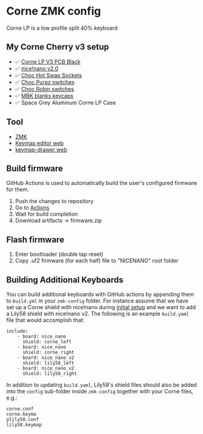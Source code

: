# Corne ZMK config

Corne LP is a low profile split 40% keyboard

## My Corne Cherry v3 setup

- ✅	[Corne LP V3 PCB Black](https://www.boardsource.xyz/products/Corne_LP)
- ✅	[nice!nano v2.0](https://nicekeyboards.com/docs/nice-nano/)
- ✅	[Choc Hot Swap Sockets](https://www.boardsource.xyz/products/Choc_Hot_Swap_Sockets)
- ✅	[Choc Purpz switches](https://www.boardsource.xyz/store/5ef6f7376786dc1e65a80744)
- ✅	[Choc Robin switches](https://www.amazon.com/Profile-Mechanical-Switch-Keyboard-Switches/dp/B0CKGLZ3BW)
- ✅	[MBK blanks keycaps](https://www.boardsource.xyz/products/MBK_blanks)
- ✅	Space Grey Aluminum Corne LP Case


## Tool

- [ZMK](https://zmk.dev/)
- [Keymap editor web](https://nickcoutsos.github.io/keymap-editor/)
- [keymap-drawer web](https://keymap-drawer.streamlit.app/)

## Build firmware

GitHub Actions is used to automatically build the user's configured firmware for them.

1. Push the changes to repository
2. Go to [Actions](https://github.com/GiveNoCode/zmk-config/actions) 
3. Wait for build completion
4. Download artifacts -> firmware.zip


## Flash firmware

1. Enter bootloader (double tap reset)
2. Copy .uf2 firmware (for each half) file to "NICENANO" root folder

## Building Additional Keyboards

You can build additional keyboards with GitHub actions by appending them to `build.yml` in your `zmk-config` folder. For instance assume that we have set up a Corne shield with nice!nano during [initial setup](https://zmk.dev/docs/user-setup) and we want to add a Lily58 shield with nice!nano v2. The following is an example `build.yaml` file that would accomplish that:

```
include:  
	- board: nice_nano    
	  shield: corne_left  
	- board: nice_nano    
	  shield: corne_right  
	- board: nice_nano_v2   
	  shield: lily58_left  
	- board: nice_nano_v2    
	  shield: lily58_right
```

In addition to updating `build.yaml`, Lily58's shield files should also be added into the `config` sub-folder inside `zmk-config` together with your Corne files, e.g.:

```
corne.conf
corne.keyma
plily58.conf
lily58.keymap
```

